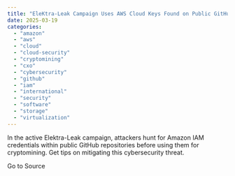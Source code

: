 ```yaml
---
title: "EleKtra-Leak Campaign Uses AWS Cloud Keys Found on Public GitHub Repositories to Run Cryptomining Operation"
date: 2025-03-19
categories: 
  - "amazon"
  - "aws"
  - "cloud"
  - "cloud-security"
  - "cryptomining"
  - "cxo"
  - "cybersecurity"
  - "github"
  - "iam"
  - "international"
  - "security"
  - "software"
  - "storage"
  - "virtualization"
---
```


In the active Elektra-Leak campaign, attackers hunt for Amazon IAM credentials within public GitHub repositories before using them for cryptomining. Get tips on mitigating this cybersecurity threat.

Go to Source
